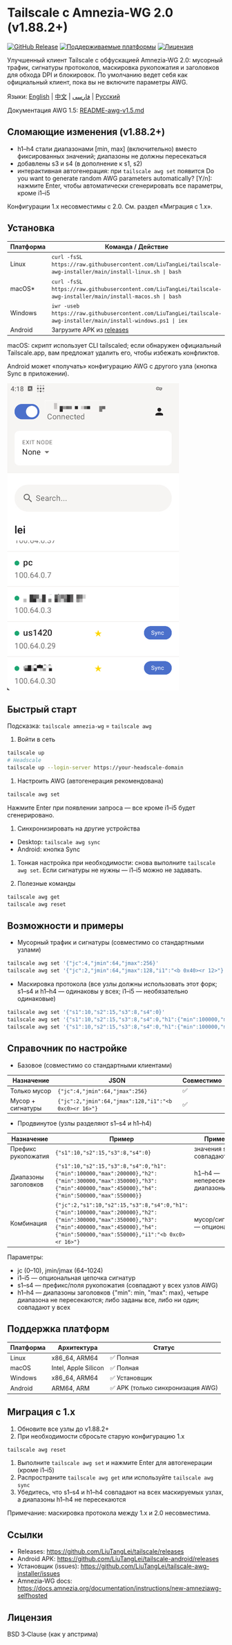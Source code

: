 # Tailscale с Amnezia‑WG 2.0 (v1.88.2+)

[![GitHub Release](https://img.shields.io/github/v/release/LiuTangLei/tailscale)](https://github.com/LiuTangLei/tailscale/releases/latest)
[![Поддерживаемые платформы](https://img.shields.io/badge/platform-Linux%20|%20macOS%20|%20Windows%20|%20Android-blue)](https://github.com/LiuTangLei/tailscale/releases/latest)
[![Лицензия](https://img.shields.io/badge/license-BSD--3--Clause-green)](../LICENSE)

Улучшенный клиент Tailscale с обфускацией Amnezia‑WG 2.0: мусорный трафик, сигнатуры протоколов, маскировка рукопожатия и заголовков для обхода DPI и блокировок. По умолчанию ведет себя как официальный клиент, пока вы не включите параметры AWG.

Языки: [English](../README.md) | [中文](README-zh.md) | [فارسی](README-fa.md) | [Русский](README-ru.md)

Документация AWG 1.5: [README-awg-v1.5.md](README-awg-v1.5.md)

## Сломающие изменения (v1.88.2+)

- h1–h4 стали диапазонами [min, max] (включительно) вместо фиксированных значений; диапазоны не должны пересекаться
- добавлены s3 и s4 (в дополнение к s1, s2)
- интерактивная автогенерация: при `tailscale awg set` появится
    Do you want to generate random AWG parameters automatically? [Y/n]:
    нажмите Enter, чтобы автоматически сгенерировать все параметры, кроме i1–i5

Конфигурации 1.x несовместимы с 2.0. См. раздел «Миграция с 1.x».

## Установка

| Платформа | Команда / Действие |
| --- | --- |
| Linux | `curl -fsSL https://raw.githubusercontent.com/LiuTangLei/tailscale-awg-installer/main/install-linux.sh \| bash` |
| macOS* | `curl -fsSL https://raw.githubusercontent.com/LiuTangLei/tailscale-awg-installer/main/install-macos.sh \| bash` |
| Windows | `iwr -useb https://raw.githubusercontent.com/LiuTangLei/tailscale-awg-installer/main/install-windows.ps1 \| iex` |
| Android | Загрузите APK из [releases](https://github.com/LiuTangLei/tailscale-android/releases) |

macOS: скрипт использует CLI tailscaled; если обнаружен официальный Tailscale.app, вам предложат удалить его, чтобы избежать конфликтов.

Android может «получать» конфигурацию AWG с другого узла (кнопка Sync в приложении).

![Пример синхронизации AWG на Android](sync1.jpg)

## Быстрый старт

Подсказка: `tailscale amnezia-wg` = `tailscale awg`

1. Войти в сеть

```bash
tailscale up
# Headscale
tailscale up --login-server https://your-headscale-domain
```

1. Настроить AWG (автогенерация рекомендована)

```bash
tailscale awg set
```

Нажмите Enter при появлении запроса — все кроме i1–i5 будет сгенерировано.

1. Синхронизировать на другие устройства

- Desktop: `tailscale awg sync`
- Android: кнопка Sync

1. Тонкая настройка при необходимости: снова выполните `tailscale awg set`. Если сигнатуры не нужны — i1–i5 можно не задавать.

1. Полезные команды

```bash
tailscale awg get
tailscale awg reset
```

## Возможности и примеры

- Мусорный трафик и сигнатуры (совместимо со стандартными узлами)

```bash
tailscale awg set '{"jc":4,"jmin":64,"jmax":256}'
tailscale awg set '{"jc":2,"jmin":64,"jmax":128,"i1":"<b 0x40><r 12>"}'
```

- Маскировка протокола (все узлы должны использовать этот форк; s1–s4 и h1–h4 — одинаковы у всех; i1–i5 — необязательно одинаковые)

```bash
tailscale awg set '{"s1":10,"s2":15,"s3":8,"s4":0}'
tailscale awg set '{"s1":10,"s2":15,"s3":8,"s4":0,"h1":{"min":100000,"max":200000},"h2":{"min":300000,"max":350000},"h3":{"min":400000,"max":450000},"h4":{"min":500000,"max":550000}}'
tailscale awg set '{"s1":10,"s2":15,"s3":8,"s4":0,"h1":{"min":100000,"max":200000},"h2":{"min":300000,"max":350000},"h3":{"min":400000,"max":450000},"h4":{"min":500000,"max":550000},"i1":"<b 0xc0><r 32><c><t>"}'
```

## Справочник по настройке

- Базовое (совместимо со стандартными клиентами)

| Назначение | JSON | Совместимо |
| --- | --- | --- |
| Только мусор | `{"jc":4,"jmin":64,"jmax":256}` | ✅ |
| Мусор + сигнатуры | `{"jc":2,"jmin":64,"jmax":128,"i1":"<b 0xc0><r 16>"}` | ✅ |

- Продвинутое (узлы разделяют s1–s4 и h1–h4)

| Назначение | Пример | Примечания |
| --- | --- | --- |
| Префикс рукопожатия | `{"s1":10,"s2":15,"s3":8,"s4":0}` | значения s1–s4 совпадают у всех |
| Диапазоны заголовков | `{"s1":10,"s2":15,"s3":8,"s4":0,"h1":{"min":100000,"max":200000},"h2":{"min":300000,"max":350000},"h3":{"min":400000,"max":450000},"h4":{"min":500000,"max":550000}}` | h1–h4 — непересекающиеся диапазоны |
| Комбинация | `{"jc":2,"s1":10,"s2":15,"s3":8,"s4":0,"h1":{"min":100000,"max":200000},"h2":{"min":300000,"max":350000},"h3":{"min":400000,"max":450000},"h4":{"min":500000,"max":550000},"i1":"<b 0xc0><r 16>"}` | мусор/сигнатуры — опционально |

Параметры:

- jc (0–10), jmin/jmax (64–1024)
- i1–i5 — опциональная цепочка сигнатур
- s1–s4 — префикс/поля рукопожатия (совпадают у всех узлов AWG)
- h1–h4 — диапазоны заголовков {"min": min, "max": max}, четыре диапазона не пересекаются; либо заданы все, либо ни один; совпадают у всех

## Поддержка платформ

| Платформа | Архитектура | Статус |
| --- | --- | --- |
| Linux | x86_64, ARM64 | ✅ Полная |
| macOS | Intel, Apple Silicon | ✅ Полная |
| Windows | x86_64, ARM64 | ✅ Установщик |
| Android | ARM64, ARM | ✅ APK (только синхронизация AWG) |

## Миграция с 1.x

1. Обновите все узлы до v1.88.2+
1. При необходимости сбросьте старую конфигурацию 1.x

```bash
tailscale awg reset
```

1. Выполните `tailscale awg set` и нажмите Enter для автогенерации (кроме i1–i5)
1. Распространите `tailscale awg get` или используйте `tailscale awg sync`
1. Убедитесь, что s1–s4 и h1–h4 совпадают на всех маскируемых узлах, а диапазоны h1–h4 не пересекаются

Примечание: маскировка протокола между 1.x и 2.0 несовместима.

## Ссылки

- Releases: <https://github.com/LiuTangLei/tailscale/releases>
- Android APK: <https://github.com/LiuTangLei/tailscale-android/releases>
- Установщик (issues): <https://github.com/LiuTangLei/tailscale-awg-installer/issues>
- Amnezia‑WG docs: <https://docs.amnezia.org/documentation/instructions/new-amneziawg-selfhosted>

## Лицензия

BSD 3‑Clause (как у апстрима)

 
